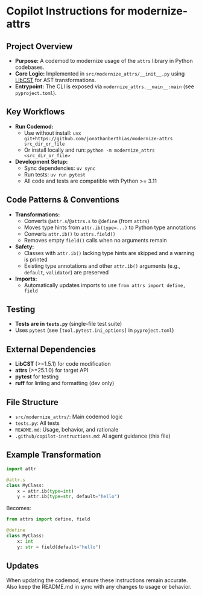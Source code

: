 # Copilot Instructions for modernize-attrs

## Project Overview
- **Purpose:** A codemod to modernize usage of the `attrs` library in Python codebases.
- **Core Logic:** Implemented in `src/modernize_attrs/__init__.py` using [LibCST](https://github.com/Instagram/LibCST) for AST transformations.
- **Entrypoint:** The CLI is exposed via `modernize_attrs.__main__:main` (see `pyproject.toml`).

## Key Workflows
- **Run Codemod:**
  - Use without install: `uvx git+https://github.com/jonathanberthias/modernize-attrs src_dir_or_file`
  - Or install locally and run: `python -m modernize_attrs <src_dir_or_file>`
- **Development Setup:**
  - Sync dependencies: `uv sync`
  - Run tests: `uv run pytest`
  - All code and tests are compatible with Python >= 3.11

## Code Patterns & Conventions
- **Transformations:**
  - Converts `@attr.s`/`@attrs.s` to `@define` (from `attrs`)
  - Moves type hints from `attr.ib(type=...)` to Python type annotations
  - Converts `attr.ib()` to `attrs.field()`
  - Removes empty `field()` calls when no arguments remain
- **Safety:**
  - Classes with `attr.ib()` lacking type hints are skipped and a warning is printed
  - Existing type annotations and other `attr.ib()` arguments (e.g., `default`, `validator`) are preserved
- **Imports:**
  - Automatically updates imports to use `from attrs import define, field`

## Testing
- **Tests are in `tests.py`** (single-file test suite)
- Uses `pytest` (see `[tool.pytest.ini_options]` in `pyproject.toml`)

## External Dependencies
- **LibCST** (>=1.5.1) for code modification
- **attrs** (>=25.1.0) for target API
- **pytest** for testing
- **ruff** for linting and formatting (dev only)

## File Structure
- `src/modernize_attrs/`: Main codemod logic
- `tests.py`: All tests
- `README.md`: Usage, behavior, and rationale
- `.github/copilot-instructions.md`: AI agent guidance (this file)

## Example Transformation
```python
import attr

@attr.s
class MyClass:
    x = attr.ib(type=int)
    y = attr.ib(type=str, default="hello")
```
Becomes:
```python
from attrs import define, field

@define
class MyClass:
    x: int
    y: str = field(default="hello")
```

## Updates

When updating the codemod, ensure these instructions remain accurate.
Also keep the README.md in sync with any changes to usage or behavior.
